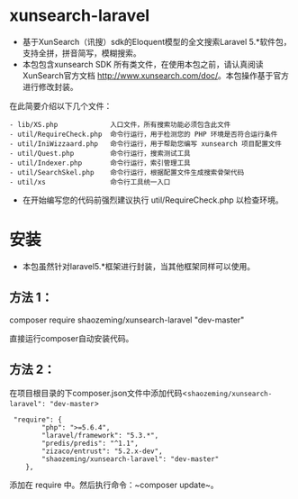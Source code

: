 # xunsearch-laravel
- 基于XunSearch（讯搜）sdk的Eloquent模型的全文搜索Laravel 5.*软件包，支持全拼，拼音简写，模糊搜索。
- 本包包含xunsearch SDK 所有类文件，在使用本包之前，请认真阅读XunSearch官方文档 <http://www.xunsearch.com/doc/>。本包操作基于官方进行修改封装。

在此简要介绍以下几个文件：

    - lib/XS.php             入口文件，所有搜索功能必须包含此文件
    - util/RequireCheck.php  命令行运行，用于检测您的 PHP 环境是否符合运行条件
    - util/IniWizzaard.php   命令行运行，用于帮助您编写 xunsearch 项目配置文件
    - util/Quest.php         命令行运行，搜索测试工具
    - util/Indexer.php       命令行运行，索引管理工具
    - util/SearchSkel.php    命令行运行，根据配置文件生成搜索骨架代码
    - util/xs                命令行工具统一入口

 - 在开始编写您的代码前强烈建议执行 util/RequireCheck.php 以检查环境。

# 安装
 - 本包虽然针对laravel5.*框架进行封装，当其他框架同样可以使用。
## 方法 1：

   composer require shaozeming/xunsearch-laravel "dev-master"

直接运行composer自动安装代码。

## 方法 2：
在项目根目录的下composer.json文件中添加代码<`shaozeming/xunsearch-laravel": "dev-master`>

     "require": {
            "php": ">=5.6.4",
            "laravel/framework": "5.3.*",
            "predis/predis": "^1.1",
            "zizaco/entrust": "5.2.x-dev",
            "shaozeming/xunsearch-laravel": "dev-master"
        },

添加在 require 中。然后执行命令：~composer update~。
